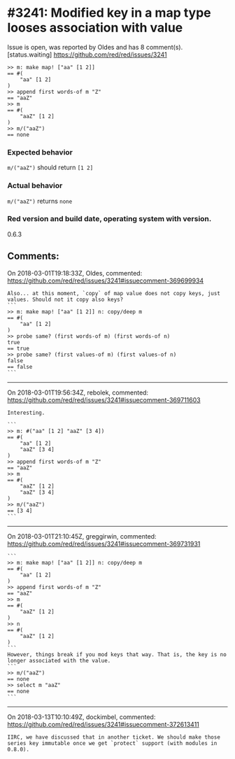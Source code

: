 
#3241: Modified key in a map type looses association with value
================================================================================
Issue is open, was reported by Oldes and has 8 comment(s).
[status.waiting]
<https://github.com/red/red/issues/3241>

```
>> m: make map! ["aa" [1 2]]
== #(
    "aa" [1 2]
)
>> append first words-of m "Z"
== "aaZ"
>> m
== #(
    "aaZ" [1 2]
)
>> m/("aaZ")
== none
```

### Expected behavior
`m/("aaZ")` should return `[1 2]`

### Actual behavior
`m/("aaZ")`  returns `none`

### Red version and build date, operating system with version.

0.6.3



Comments:
--------------------------------------------------------------------------------

On 2018-03-01T19:18:33Z, Oldes, commented:
<https://github.com/red/red/issues/3241#issuecomment-369699934>

    Also... at this moment, `copy` of map value does not copy keys, just values. Should not it copy also keys?
    ```
    >> m: make map! ["aa" [1 2]] n: copy/deep m
    == #(
        "aa" [1 2]
    )
    >> probe same? (first words-of m) (first words-of n)
    true
    == true
    >> probe same? (first values-of m) (first values-of n)
    false
    == false
    ```

--------------------------------------------------------------------------------

On 2018-03-01T19:56:34Z, rebolek, commented:
<https://github.com/red/red/issues/3241#issuecomment-369711603>

    Interesting.
    
    ```
    >> m: #("aa" [1 2] "aaZ" [3 4])
    == #(
        "aa" [1 2]
        "aaZ" [3 4]
    )
    >> append first words-of m "Z"
    == "aaZ"
    >> m
    == #(
        "aaZ" [1 2]
        "aaZ" [3 4]
    )
    >> m/("aaZ")
    == [3 4]
    ```

--------------------------------------------------------------------------------

On 2018-03-01T21:10:45Z, greggirwin, commented:
<https://github.com/red/red/issues/3241#issuecomment-369731931>

    ```
    >> m: make map! ["aa" [1 2]] n: copy/deep m
    == #(
        "aa" [1 2]
    )
    >> append first words-of m "Z"
    == "aaZ"
    >> m
    == #(
        "aaZ" [1 2]
    )
    >> n
    == #(
        "aaZ" [1 2]
    )
    ```
    However, things break if you mod keys that way. That is, the key is no longer associated with the value.
    ```
    >> m/("aaZ")
    == none
    >> select m "aaZ"
    == none
    ```

--------------------------------------------------------------------------------

On 2018-03-13T10:10:49Z, dockimbel, commented:
<https://github.com/red/red/issues/3241#issuecomment-372613411>

    IIRC, we have discussed that in another ticket. We should make those series key immutable once we get `protect` support (with modules in 0.8.0).

